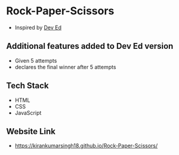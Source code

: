 # Rock-Paper-Scissors
* Inspired by <a href="https://youtu.be/qWPtKtYEsN4">Dev Ed</a>

## Additional features added to Dev Ed version
* Given 5 attempts
* declares the final winner after 5 attempts

## Tech Stack

- HTML
- CSS
- JavaScript

## Website Link

- https://kirankumarsingh18.github.io/Rock-Paper-Scissors/

  
